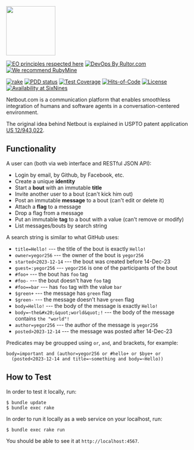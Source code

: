 <img src="/public/logo.svg" width="132px"/>

[![EO principles respected here](https://www.elegantobjects.org/badge.svg)](https://www.elegantobjects.org)
[![DevOps By Rultor.com](http://www.rultor.com/b/yegor256/netbout)](http://www.rultor.com/p/yegor256/netbout)
[![We recommend RubyMine](https://www.elegantobjects.org/rubymine.svg)](https://www.jetbrains.com/ruby/)

[![rake](https://github.com/yegor256/netbout/actions/workflows/rake.yml/badge.svg)](https://github.com/yegor256/netbout/actions/workflows/rake.yml)
[![PDD status](http://www.0pdd.com/svg?name=yegor256/netbout)](http://www.0pdd.com/p?name=yegor256/netbout)
[![Test Coverage](https://img.shields.io/codecov/c/github/yegor256/netbout.svg)](https://codecov.io/github/yegor256/netbout?branch=master)
[![Hits-of-Code](https://hitsofcode.com/github/yegor256/netbout)](https://hitsofcode.com/view/github/yegor256/netbout)
[![License](https://img.shields.io/badge/license-MIT-green.svg)](https://github.com/yegor256/netbout/blob/master/LICENSE.txt)
[![Availability at SixNines](https://www.sixnines.io/b/6fb0)](https://www.sixnines.io/h/6fb0)

Netbout.com is a communication platform that enables smoothless integration
of humans and software agents in a conversation-centered environment.

The original idea behind Netbout is explained in USPTO patent application [US 12/943,022](https://www.google.com/patents/US20120117164).

## Functionality

A user can (both via web interface and RESTful JSON API):
 
  * Login by email, by Github, by Facebook, etc.
  * Create a unique **identity**
  * Start a **bout** with an immutable **title**
  * Invite another user to a bout (can't kick him out)
  * Post an immutable **message** to a bout (can't edit or delete it)
  * Attach a **flag** to a message
  * Drop a flag from a message
  * Put an immutable **tag** to a bout with a value (can't remove or modify)
  * List messages/bouts by search string

A search string is similar to what GitHub uses:

  * `title=Hello!` --- the title of the bout is exactly `Hello!`
  * `owner=yegor256` --- the owner of the bout is `yegor256`
  * `started<2023-12-14` --- the bout was created before 14-Dec-23
  * `guest=:yegor256` --- `yegor256` is one of the participants of the bout
  * `#foo+` --- the bout has `foo` tag
  * `#foo-` --- the bout doesn't have `foo` tag
  * `#foo==bar` --- has `foo` tag with the value `bar`
  * `$green+` --- the message has `green` flag
  * `$green-` --- the message doesn't have `green` flag
  * `body=Hello!` --- the body of the message is exactly `Hello!`
  * `body=~the&#x20;&quot;world&quot;!` --- the body of the message contains `the "world"!`
  * `author=yegor256` --- the author of the message is `yegor256`
  * `posted>2023-12-14` --- the message was posted after 14-Dec-23

Predicates may be groupped using `or`, `and`, and brackets, for example:

```
body=important and (author=yegor256 or #hello+ or $bye+ or
  (posted<2023-12-14 and title=~something and body=~Hello))
```

## How to Test

In order to test it locally, run:

```
$ bundle update
$ bundle exec rake
```

In order to run it locally as a web service on your localhost, run:

```
$ bundle exec rake run
```

You should be able to see it at `http://localhost:4567`.
